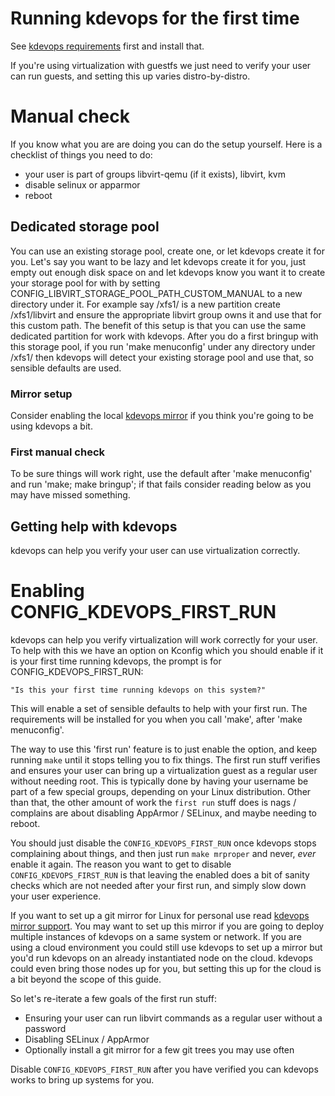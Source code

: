 # Running kdevops for the first time

See [kdevops requirements](requirements.md) first and install that.

If you're using virtualization with guestfs we just need to verify your user can
run guests, and setting this up varies distro-by-distro.

# Manual check

If you know what you are are doing you can do the setup yourself. Here is a
checklist of things you need to do:

  * your user is part of groups libvirt-qemu (if it exists), libvirt, kvm
  * disable selinux or apparmor
  * reboot

## Dedicated storage pool

You can use an existing storage pool, create one, or let kdevops create it
for you. Let's say you want to be lazy and let kdevops create it for you,
just empty out enough disk space on and let kdevops know you want it to create
your storage pool for with by setting CONFIG_LIBVIRT_STORAGE_POOL_PATH_CUSTOM_MANUAL
to a new directory under it. For example say /xfs1/ is a new partition create
/xfs1/libvirt and ensure the appropriate libvirt group owns it and use that for
this custom path. The benefit of this setup is that you can use the same
dedicated partition for work with kdevops. After you do a first bringup with
this storage pool, if you run 'make menuconfig' under any directory under
/xfs1/ then kdevops will detect your existing storage pool and use that, so
sensible defaults are used.

### Mirror setup

Consider enabling the local [kdevops mirror](docs/kdevops-mirror.md) if you
think you're going to be using kdevops a bit.

### First manual check

To be sure things will work right, use the default after 'make menuconfig'
and run 'make; make bringup'; if that fails consider reading below as you may
have missed something.

## Getting help with kdevops

kdevops can help you verify your user can use virtualization correctly.

# Enabling CONFIG_KDEVOPS_FIRST_RUN

kdevops can help you verify virtualization will work correctly for your user. To
help with this we have an option on Kconfig which you should enable if it is
your first time running kdevops, the prompt is for CONFIG_KDEVOPS_FIRST_RUN:

```
"Is this your first time running kdevops on this system?"
```

This will enable a set of sensible defaults to help with your first run. The
requirements will be installed for you when you call 'make', after
'make menuconfig'.

The way to use this 'first run' feature is to just enable the option, and
keep running `make` until it stops telling you to fix things. The first run
stuff verifies and ensures your user can bring up a virtualization guest as a
regular user without needing root. This is typically done by having your
username be part of a few special groups, depending on your Linux distribution.
Other than that, the other amount of work the `first run` stuff does is nags /
complains are about disabling AppArmor / SELinux, and maybe needing to reboot.

You should just disable the `CONFIG_KDEVOPS_FIRST_RUN` once kdevops stops
complaining about things, and then just run `make mrproper` and never, *ever*
enable it again. The reason you want to get to disable `CONFIG_KDEVOPS_FIRST_RUN`
is that leaving the enabled does a bit of sanity checks which are not needed
after your first run, and simply slow down your user experience.

If you want to set up a git mirror for Linux for personal use read
[kdevops mirror support](docs/kdevops-mirror.md). You may want to set up this
mirror if you are going to deploy multiple instances of kdevops on a same
system or network. If you are using a cloud environment you could still use
kdevops to set up a mirror but you'd run kdevops on an already instantiated
node on the cloud. kdevops could even bring those nodes up for you, but
setting this up for the cloud is a bit beyond the scope of this guide.

So let's re-iterate a few goals of the first run stuff:

  * Ensuring your user can run libvirt commands as a regular user without
    a password
  * Disabling SELinux / AppArmor
  * Optionally install a git mirror for a few git trees you may use often

Disable `CONFIG_KDEVOPS_FIRST_RUN` after you have verified you can kdevops
works to bring up systems for you.
